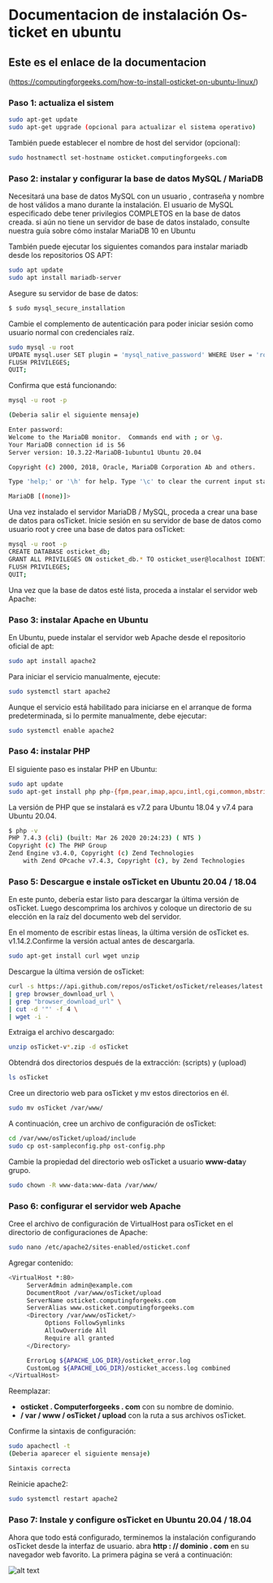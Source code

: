 # Documentacion de instalación Os-ticket en ubuntu 

## Este es el enlace de la documentacion
(https://computingforgeeks.com/how-to-install-osticket-on-ubuntu-linux/)

### Paso 1: actualiza el sistem

```sh
sudo apt-get update
sudo apt-get upgrade (opcional para actualizar el sistema operativo)
```

También puede establecer el nombre de host del servidor (opcional):

```sh
sudo hostnamectl set-hostname osticket.computingforgeeks.com
```

### Paso 2: instalar y configurar la base de datos MySQL / MariaDB

Necesitará una base de datos MySQL con un usuario , contraseña y nombre de host válidos a mano durante la instalación. El usuario de MySQL especificado debe tener privilegios COMPLETOS en la base de datos creada. si aún no tiene un servidor de base de datos instalado, consulte nuestra guía sobre cómo  instalar MariaDB 10 en Ubuntu

También puede ejecutar los siguientes comandos para instalar mariadb desde los repositorios OS APT:

```sh
sudo apt update
sudo apt install mariadb-server
```
Asegure su servidor de base de datos:

```sh
$ sudo mysql_secure_installation
```
Cambie el complemento de autenticación para poder iniciar sesión como usuario normal con credenciales raíz.

```sh
sudo mysql -u root
UPDATE mysql.user SET plugin = 'mysql_native_password' WHERE User = 'root';
FLUSH PRIVILEGES;
QUIT;
```
Confirma que está funcionando:

```sh
mysql -u root -p

(Deberia salir el siguiente mensaje)

Enter password: 
Welcome to the MariaDB monitor.  Commands end with ; or \g.
Your MariaDB connection id is 56
Server version: 10.3.22-MariaDB-1ubuntu1 Ubuntu 20.04

Copyright (c) 2000, 2018, Oracle, MariaDB Corporation Ab and others.

Type 'help;' or '\h' for help. Type '\c' to clear the current input statement.

MariaDB [(none)]> 
```

Una vez instalado el servidor MariaDB / MySQL, proceda a crear una base de datos para osTicket. Inicie sesión en su servidor de base de datos como usuario root y cree una base de datos para osTicket:

```sh
mysql -u root -p
CREATE DATABASE osticket_db;
GRANT ALL PRIVILEGES ON osticket_db.* TO osticket_user@localhost IDENTIFIED BY "Str0ngDBP@ssw0rd";
FLUSH PRIVILEGES;
QUIT;
```

Una vez que la base de datos esté lista, proceda a instalar el servidor web Apache:

### Paso 3: instalar Apache en Ubuntu

En Ubuntu, puede instalar el servidor web Apache desde el repositorio oficial de apt:

```sh
sudo apt install apache2
```

Para iniciar el servicio manualmente, ejecute:

```sh
sudo systemctl start apache2
```

Aunque el servicio está habilitado para iniciarse en el arranque de forma predeterminada, si lo permite manualmente, debe ejecutar:


```sh
sudo systemctl enable apache2
```

### Paso 4: instalar PHP

El siguiente paso es instalar PHP en Ubuntu:

```sh
sudo apt update
sudo apt-get install php php-{fpm,pear,imap,apcu,intl,cgi,common,mbstring,net-socket,gd,xml-util,mysql,bcmath}
```

La versión de PHP que se instalará es  v7.2 para Ubuntu 18.04 y v7.4 para Ubuntu 20.04.


```sh
$ php -v
PHP 7.4.3 (cli) (built: Mar 26 2020 20:24:23) ( NTS )
Copyright (c) The PHP Group
Zend Engine v3.4.0, Copyright (c) Zend Technologies
    with Zend OPcache v7.4.3, Copyright (c), by Zend Technologies
```

### Paso 5: Descargue e instale osTicket en Ubuntu 20.04 / 18.04

En este punto, debería estar listo para descargar la última versión de osTicket. Luego descomprima los archivos y coloque un directorio de su elección en la raíz del documento web del servidor.

En el momento de escribir estas líneas, la última versión de osTicket es. v1.14.2.Confirme la versión actual antes de descargarla.

```sh
sudo apt-get install curl wget unzip
```

Descargue la última versión de osTicket:

```sh
curl -s https://api.github.com/repos/osTicket/osTicket/releases/latest \
| grep browser_download_url \
| grep "browser_download_url" \
| cut -d '"' -f 4 \
| wget -i -
```

Extraiga el archivo descargado:

```sh
unzip osTicket-v*.zip -d osTicket
```

Obtendrá dos directorios después de la extracción: (scripts) y (upload)

```sh
ls osTicket
```

Cree un directorio web para osTicket y mv estos directorios en él.

```sh
sudo mv osTicket /var/www/
```

A continuación, cree un archivo de configuración de osTicket:

```sh
cd /var/www/osTicket/upload/include
sudo cp ost-sampleconfig.php ost-config.php
```

Cambie la propiedad del directorio web osTicket a usuario **www-data**y grupo.

```sh
sudo chown -R www-data:www-data /var/www/
```

### Paso 6: configurar el servidor web Apache

Cree el archivo de configuración de VirtualHost para osTicket en el directorio de configuraciones de Apache:

```sh
sudo nano /etc/apache2/sites-enabled/osticket.conf
```

Agregar contenido:

```sh
<VirtualHost *:80>
     ServerAdmin admin@example.com
     DocumentRoot /var/www/osTicket/upload
     ServerName osticket.computingforgeeks.com
     ServerAlias www.osticket.computingforgeeks.com
     <Directory /var/www/osTicket/>
          Options FollowSymlinks
          AllowOverride All
          Require all granted
     </Directory>

     ErrorLog ${APACHE_LOG_DIR}/osticket_error.log
     CustomLog ${APACHE_LOG_DIR}/osticket_access.log combined
</VirtualHost>
```

Reemplazar:

* **osticket . Computerforgeeks . com** con su nombre de dominio.
* **/ var / www / osTicket / upload** con la ruta a sus archivos osTicket.

Confirme la sintaxis de configuración:


```sh
sudo apachectl -t 
(Deberia aparecer el siguiente mensaje)

Sintaxis correcta
```

Reinicie apache2:

```sh
sudo systemctl restart apache2
```

### Paso 7: Instale y configure osTicket en Ubuntu 20.04 / 18.04

Ahora que todo está configurado, terminemos la instalación configurando osTicket desde la interfaz de usuario. abra **http : // dominio . com** en su navegador web favorito. La primera página se verá a continuación:

![alt text](https://computingforgeeks.com/wp-content/uploads/2018/06/os-ticket-install-ubuntu-18.04-01.png?ezimgfmt=ng:webp/ngcb8)
